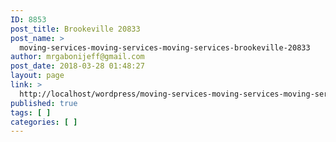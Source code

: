 ```yaml
---
ID: 8853
post_title: Brookeville 20833
post_name: >
  moving-services-moving-services-moving-services-brookeville-20833
author: mrgabonijeff@gmail.com
post_date: 2018-03-28 01:48:27
layout: page
link: >
  http://localhost/wordpress/moving-services-moving-services-moving-services-brookeville-20833/
published: true
tags: [ ]
categories: [ ]
---
```

